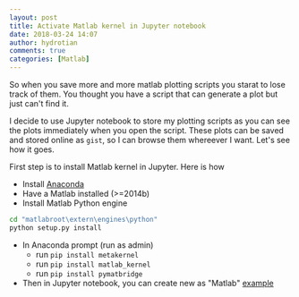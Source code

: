 ```yaml
---
layout: post
title: Activate Matlab kernel in Jupyter notebook
date: 2018-03-24 14:07
author: hydrotian
comments: true
categories: [Matlab]
---
```

So when you save more and more matlab plotting scripts you starat to lose track of them. You thought you have a script that can generate a plot but just can't find it. 

I decide to use Jupyter notebook to store my plotting scripts as you can see the plots immediately when you open the script. These plots can be saved and stored online as `gist`, so I can browse them whereever I want. Let's see how it goes.

First step is to install Matlab kernel in Jupyter. Here is how

- Install [Anaconda](https://www.anaconda.com/download/)
- Have a Matlab installed (>=2014b)
- Install Matlab Python engine
```cmd
cd "matlabroot\extern\engines\python"
python setup.py install
```
- In Anaconda prompt (run as admin)
  - run `pip install metakernel`
  - run `pip install matlab_kernel`
  - run `pip install pymatbridge`
- Then in Jupyter notebook, you can create new as "Matlab"
  [example](http://nbviewer.jupyter.org/gist/hydrotian/40168c7469ed1d4b580cf92faa6babf8)